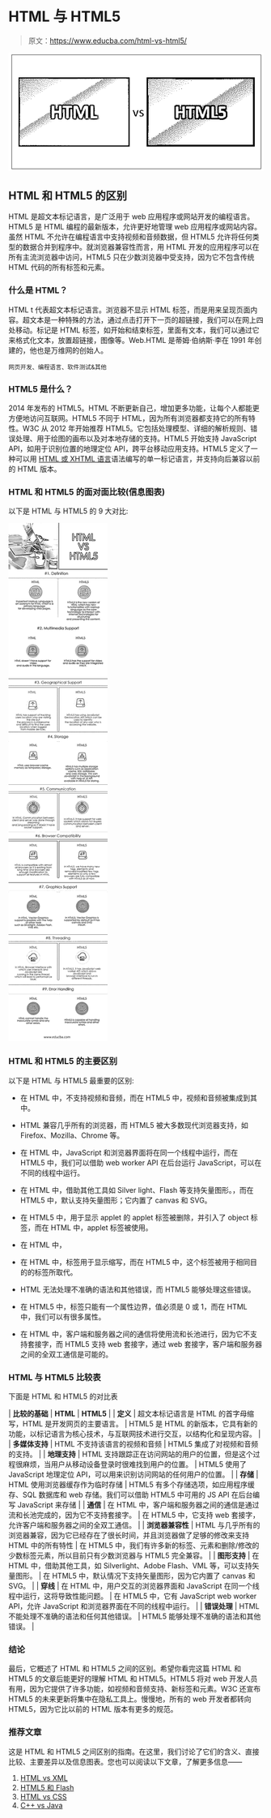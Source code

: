 # HTML 与 HTML5

> 原文：<https://www.educba.com/html-vs-html5/>

![HTML vs HTML5](img/ca62297f9c113b2259595f5039f0addc.png)



## HTML 和 HTML5 的区别

HTML 是超文本标记语言，是广泛用于 web 应用程序或网站开发的编程语言。HTML5 是 HTML 编程的最新版本，允许更好地管理 web 应用程序或网站内容。虽然 HTML 不允许在编程语言中支持视频和音频数据，但 HTML5 允许将任何类型的数据合并到程序中。就浏览器兼容性而言，用 HTML 开发的应用程序可以在所有主流浏览器中访问，HTML5 只在少数浏览器中受支持，因为它不包含传统 HTML 代码的所有标签和元素。

### 什么是 HTML？

HTML t 代表超文本标记语言。浏览器不显示 HTML 标签，而是用来呈现页面内容。超文本是一种特殊的方法，通过点击打开下一页的超链接，我们可以在网上四处移动。标记是 HTML 标签，如开始和结束标签，里面有文本，我们可以通过它来格式化文本，放置超链接，图像等。Web.HTML 是蒂姆·伯纳斯·李在 1991 年创建的，他也是万维网的创始人。

<small>网页开发、编程语言、软件测试&其他</small>

### HTML5 是什么？

2014 年发布的 HTML5。HTML 不断更新自己，增加更多功能，让每个人都能更方便地访问互联网。HTML5 不同于 HTML，因为所有浏览器都支持它的所有特性。W3C 从 2012 年开始推荐 HTML5。它包括处理模型、详细的解析规则、错误处理、用于绘图的画布以及对本地存储的支持。HTML5 开始支持 JavaScript API，如用于识别位置的地理定位 API，跨平台移动应用支持。HTML5 定义了一种可以用 [HTML 或 XHTML 语言](https://www.educba.com/html-vs-xhtml/)语法编写的单一标记语言，并支持向后兼容以前的 HTML 版本。

### HTML 和 HTML5 的面对面比较(信息图表)

以下是 HTML 与 HTML5 的 9 大对比:

![HTML VS HTML5](img/1ca4d68bb4b51096023f07aa732df4d5.png)



### HTML 和 HTML5 的主要区别

以下是 HTML 与 HTML5 最重要的区别:

*   在 HTML 中，不支持视频和音频，而在 HTML5 中，视频和音频被集成到其中。
*   HTML 兼容几乎所有的浏览器，而 HTML5 被大多数现代浏览器支持，如 Firefox、Mozilla、Chrome 等。
*   在 HTML 中，JavaScript 和浏览器界面将在同一个线程中运行，而在 HTML5 中，我们可以借助 web worker API 在后台运行 JavaScript，可以在不同的线程中运行。
*   在 HTML 中，借助其他工具如 Silver light、Flash 等支持矢量图形。，而在 HTML5 中，默认支持矢量图形；它内置了 canvas 和 SVG。
*   在 HTML5 中，用于显示 applet 的 applet 标签被删除，并引入了 object 标签，而在 HTML 中，applet 标签被使用。
*   在 HTML 中，
*   在 HTML 中，<acronym>标签用于显示缩写，而在 HTML5 中，这个标签被用于相同目的的<abbr>标签所取代。</abbr></acronym>
*   HTML 无法处理不准确的语法和其他错误，而 HTML5 能够处理这些错误。
*   在 HTML5 中，标签只能有一个属性边界，值必须是 0 或 1，而在 HTML 中，我们可以有很多属性。

*   在 HTML 中，客户端和服务器之间的通信将使用流和长池进行，因为它不支持套接字，而 HTML5 支持 web 套接字，通过 web 套接字，客户端和服务器之间的全双工通信是可能的。

### HTML 与 HTML5 比较表

下面是 HTML 和 HTML5 的对比表

| **比较的基础** | **HTML** | **HTML5** |
| **定义** | 超文本标记语言是 HTML 的首字母缩写，HTML 是开发网页的主要语言。 | HTML5 是 HTML 的新版本，它具有新的功能，以标记语言为核心技术，与互联网技术进行交互，以结构化和呈现内容。 |
| **多媒体支持** | HTML 不支持该语言的视频和音频 | HTML5 集成了对视频和音频的支持。 |
| **地理支持** | HTML 支持跟踪正在访问网站的用户的位置，但是这个过程很麻烦，当用户从移动设备登录时很难找到用户的位置。 | HTML5 使用了 JavaScript 地理定位 API，可以用来识别访问网站的任何用户的位置。 |
| **存储** | HTML 使用浏览器缓存作为临时存储 | HTML5 有多个存储选项，如应用程序缓存、SQL 数据库和 web 存储。我们可以借助 HTML5 中可用的 JS API 在后台编写 JavaScript 来存储 |
| **通信** | 在 HTML 中，客户端和服务器之间的通信是通过流和长池完成的，因为它不支持套接字。 | 在 HTML5 中，它支持 web 套接字，允许客户端和服务器之间的全双工通信。 |
| **浏览器兼容性** | HTML 与几乎所有的浏览器兼容，因为它已经存在了很长时间，并且浏览器做了足够的修改来支持 HTML 中的所有特性 | 在 HTML5 中，我们有许多新的标签、元素和删除/修改的少数标签元素，所以目前只有少数浏览器与 HTML5 完全兼容。 |
| **图形支持** | 在 HTML 中，借助其他工具，如 Silverlight、Adobe Flash、VML 等，可以支持矢量图形。 | 在 HTML5 中，默认情况下支持矢量图形，因为它内置了 canvas 和 SVG。 |
| **穿线** | 在 HTML 中，用户交互的浏览器界面和 JavaScript 在同一个线程中运行，这将导致性能问题。 | 在 HTML5 中，它有 JavaScript web worker API，允许 JavaScript 和浏览器界面在不同的线程中运行。 |
| **错误处理** | HTML 不能处理不准确的语法和任何其他错误。 | HTML5 能够处理不准确的语法和其他错误。 |

### 结论

最后，它概述了 HTML 和 HTML5 之间的区别。希望你看完这篇 HTML 和 HTML5 的文章后能更好的理解 HTML 和 HTML5。HTML5 将对 web 开发人员有用，因为它提供了许多功能，如视频和音频支持、新标签和元素。W3C 还宣布 HTML5 的未来更新将集中在隐私工具上。慢慢地，所有的 web 开发者都转向 HTML5，因为它比以前的 HTML 版本有更多的规范。

### 推荐文章

这是 HTML 和 HTML5 之间区别的指南。在这里，我们讨论了它们的含义、直接比较、主要差异以及信息图表。您也可以阅读以下文章，了解更多信息——

1.  [HTML vs XML](https://www.educba.com/html-vs-xml/)
2.  [HTML5 和 Flash](https://www.educba.com/html5-vs-flash/)
3.  [HTML vs CSS](https://www.educba.com/html-vs-css/)
4.  [C++ vs Java](https://www.educba.com/c-plus-plus-vs-java/)





